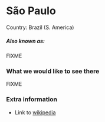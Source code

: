 # São Paulo

Country: Brazil (S. America)

##### Also known as:

FIXME

### What we would like to see there

FIXME

### Extra information

- Link to [wikipedia](https://wikipedia.com/FIXME)
